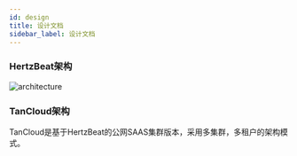 ```yaml
---
id: design  
title: 设计文档     
sidebar_label: 设计文档     
---
```


### HertzBeat架构   

![architecture](https://cdn.jsdelivr.net/gh/usthe/hertzbeat@gh-pages/img/docs/hertzbeat-stru.svg)   

### TanCloud架构  

TanCloud是基于HertzBeat的公网SAAS集群版本，采用多集群，多租户的架构模式。   
